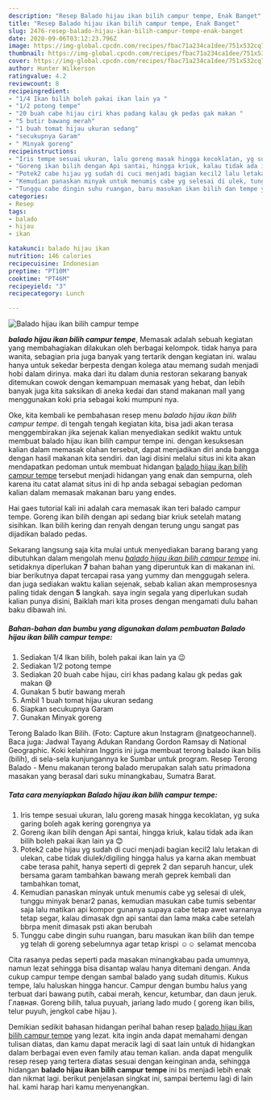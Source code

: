 ```yaml
---
description: "Resep Balado hijau ikan bilih campur tempe, Enak Banget"
title: "Resep Balado hijau ikan bilih campur tempe, Enak Banget"
slug: 2476-resep-balado-hijau-ikan-bilih-campur-tempe-enak-banget
date: 2020-09-06T03:12:23.796Z
image: https://img-global.cpcdn.com/recipes/fbac71a234ca1dee/751x532cq70/balado-hijau-ikan-bilih-campur-tempe-foto-resep-utama.jpg
thumbnail: https://img-global.cpcdn.com/recipes/fbac71a234ca1dee/751x532cq70/balado-hijau-ikan-bilih-campur-tempe-foto-resep-utama.jpg
cover: https://img-global.cpcdn.com/recipes/fbac71a234ca1dee/751x532cq70/balado-hijau-ikan-bilih-campur-tempe-foto-resep-utama.jpg
author: Hunter Wilkerson
ratingvalue: 4.2
reviewcount: 8
recipeingredient:
- "1/4 Ikan bilih boleh pakai ikan lain ya "
- "1/2 potong tempe"
- "20 buah cabe hijau ciri khas padang kalau gk pedas gak makan "
- "5 butir bawang merah"
- "1 buah tomat hijau ukuran sedang"
- "secukupnya Garam"
- " Minyak goreng"
recipeinstructions:
- "Iris tempe sesuai ukuran, lalu goreng masak hingga kecoklatan, yg suka garing boleh agak kering gorengnya ya"
- "Goreng ikan bilih dengan Api santai, hingga kriuk, kalau tidak ada ikan bilih boleh pakai ikan lain ya 😊"
- "Potek2 cabe hijau yg sudah di cuci menjadi bagian kecil2 lalu letakan di ulekan, cabe tidak diulek/digiling hingga halus ya karna akan membuat cabe terasa pahit, hanya seperti di geprek 2 dan separuh hancur, ulek bersama garam tambahkan bawang merah geprek kembali dan tambahkan tomat,"
- "Kemudian panaskan minyak untuk menumis cabe yg selesai di ulek, tunggu minyak benar2 panas, kemudian masukan cabe tumis sebentar saja lalu matikan api kompor gunanya supaya cabe tetap awet warnanya tetap segar, kalau dimasak dgn api santai dan lama maka cabe setelah bbrpa menit dimasak psti akan berubah"
- "Tunggu cabe dingin suhu ruangan, baru masukan ikan bilih dan tempe yg telah di goreng sebelumnya agar tetap krispi ☺☺ selamat mencoba"
categories:
- Resep
tags:
- balado
- hijau
- ikan

katakunci: balado hijau ikan 
nutrition: 146 calories
recipecuisine: Indonesian
preptime: "PT10M"
cooktime: "PT46M"
recipeyield: "3"
recipecategory: Lunch

---
```



![Balado hijau ikan bilih campur tempe](https://img-global.cpcdn.com/recipes/fbac71a234ca1dee/751x532cq70/balado-hijau-ikan-bilih-campur-tempe-foto-resep-utama.jpg)

<b><i>balado hijau ikan bilih campur tempe</i></b>, Memasak adalah sebuah kegiatan yang membahagiakan dilakukan oleh berbagai kelompok. tidak hanya para wanita, sebagian pria juga banyak yang tertarik dengan kegiatan ini. walau hanya untuk sekedar berpesta dengan kolega atau memang sudah menjadi hobi dalam dirinya. maka dari itu dalam dunia restoran sekarang banyak ditemukan cowok dengan kemampuan memasak yang hebat, dan lebih banyak juga kita saksikan di aneka kedai dan stand makanan mall yang menggunakan koki pria sebagai koki mumpuni nya.

Oke, kita kembali ke pembahasan resep menu <i>balado hijau ikan bilih campur tempe</i>. di tengah tengah kegiatan kita, bisa jadi akan terasa menggembirakan jika sejenak kalian menyediakan sedikit waktu untuk membuat balado hijau ikan bilih campur tempe ini. dengan kesuksesan kalian dalam memasak olahan tersebut, dapat menjadikan diri anda bangga dengan hasil makanan kita sendiri. dan lagi disini melalui situs ini kita akan mendapatkan pedoman untuk membuat hidangan <u>balado hijau ikan bilih campur tempe</u> tersebut menjadi hidangan yang enak dan sempurna, oleh karena itu catat alamat situs ini di hp anda sebagai sebagian pedoman kalian dalam memasak makanan baru yang endes.

Hai gaes tutorial kali ini adalah cara memasak ikan teri balado campur tempe. Goreng ikan bilih dengan api sedang biar kriuk setelah matang sisihkan. Ikan bilih kering dan renyah dengan terung ungu sangat pas dijadikan balado pedas.


Sekarang langsung saja kita mulai untuk menyediakan barang barang yang dibutuhkan dalam mengolah menu <u><i>balado hijau ikan bilih campur tempe</i></u> ini. setidaknya diperlukan <b>7</b> bahan bahan yang diperuntuk kan di makanan ini. biar berikutnya dapat tercapai rasa yang yummy dan menggugah selera. dan juga sediakan waktu kalian sejenak, sebab kalian akan memprosesnya paling tidak dengan <b>5</b> langkah. saya ingin segala yang diperlukan sudah kalian punya disini, Baiklah mari kita proses dengan mengamati dulu bahan baku dibawah ini.

<!--inarticleads1-->

##### Bahan-bahan dan bumbu yang digunakan dalam pembuatan Balado hijau ikan bilih campur tempe:

1. Sediakan 1/4 Ikan bilih, boleh pakai ikan lain ya 😉
1. Sediakan 1/2 potong tempe
1. Sediakan 20 buah cabe hijau, ciri khas padang kalau gk pedas gak makan 😅
1. Gunakan 5 butir bawang merah
1. Ambil 1 buah tomat hijau ukuran sedang
1. Siapkan secukupnya Garam
1. Gunakan  Minyak goreng


Terong Balado Ikan Bilih. (Foto: Capture akun Instagram @natgeochannel). Baca juga: Jadwal Tayang Adukan Randang Gordon Ramsay di National Geographic. Koki kelahiran Inggris ini juga membuat terong balado ikan bilis (bilih), di sela-sela kunjungannya ke Sumbar untuk program. Resep Terong Balado - Menu makanan terong balado merupakan salah satu primadona masakan yang berasal dari suku minangkabau, Sumatra Barat. 

<!--inarticleads2-->

##### Tata cara menyiapkan Balado hijau ikan bilih campur tempe:

1. Iris tempe sesuai ukuran, lalu goreng masak hingga kecoklatan, yg suka garing boleh agak kering gorengnya ya
1. Goreng ikan bilih dengan Api santai, hingga kriuk, kalau tidak ada ikan bilih boleh pakai ikan lain ya 😊
1. Potek2 cabe hijau yg sudah di cuci menjadi bagian kecil2 lalu letakan di ulekan, cabe tidak diulek/digiling hingga halus ya karna akan membuat cabe terasa pahit, hanya seperti di geprek 2 dan separuh hancur, ulek bersama garam tambahkan bawang merah geprek kembali dan tambahkan tomat,
1. Kemudian panaskan minyak untuk menumis cabe yg selesai di ulek, tunggu minyak benar2 panas, kemudian masukan cabe tumis sebentar saja lalu matikan api kompor gunanya supaya cabe tetap awet warnanya tetap segar, kalau dimasak dgn api santai dan lama maka cabe setelah bbrpa menit dimasak psti akan berubah
1. Tunggu cabe dingin suhu ruangan, baru masukan ikan bilih dan tempe yg telah di goreng sebelumnya agar tetap krispi ☺☺ selamat mencoba


Cita rasanya pedas seperti pada masakan minangkabau pada umumnya, namun lezat sehingga bisa disantap walau hanya ditemani dengan. Anda cukup campur tempe dengan sambal balado yang sudah ditumis. Kukus tempe, lalu haluskan hingga hancur. Campur dengan bumbu halus yang terbuat dari bawang putih, cabai merah, kencur, ketumbar, dan daun jeruk. Главная. Goreng bilih, talua puyuah, jariang lado mudo ( goreng ikan bilis, telur puyuh, jengkol cabe hijau ). 

Demikian sedikit bahasan hidangan perihal bahan resep <u>balado hijau ikan bilih campur tempe</u> yang lezat. kita ingin anda dapat memahami dengan tulisan diatas, dan kamu dapat meracik lagi di saat lain untuk di hidangkan dalam berbagai even even family atau teman kalian. anda dapat mengulik resep resep yang tertera diatas sesuai dengan keinginan anda, sehingga hidangan <b>balado hijau ikan bilih campur tempe</b> ini bs menjadi lebih enak dan nikmat lagi. berikut penjelasan singkat ini, sampai bertemu lagi di lain hal. kami harap hari kamu menyenangkan.
